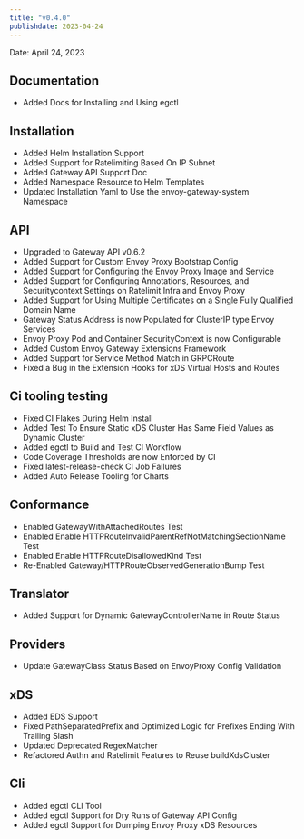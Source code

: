 ```yaml
---
title: "v0.4.0"
publishdate: 2023-04-24
---
```


Date: April 24, 2023

## Documentation
- Added Docs for Installing and Using egctl

## Installation
- Added Helm Installation Support
- Added Support for Ratelimiting Based On IP Subnet
- Added Gateway API Support Doc
- Added Namespace Resource to Helm Templates
- Updated Installation Yaml to Use the envoy-gateway-system Namespace

## API
- Upgraded to Gateway API v0.6.2
- Added Support for Custom Envoy Proxy Bootstrap Config
- Added Support for Configuring the Envoy Proxy Image and Service
- Added Support for Configuring Annotations, Resources, and Securitycontext Settings on Ratelimit Infra and Envoy Proxy
- Added Support for Using Multiple Certificates on a Single Fully Qualified Domain Name
- Gateway Status Address is now Populated for ClusterIP type Envoy Services
- Envoy Proxy Pod and Container SecurityContext is now Configurable
- Added Custom Envoy Gateway Extensions Framework
- Added Support for Service Method Match in GRPCRoute
- Fixed a Bug in the Extension Hooks for xDS Virtual Hosts and Routes

## Ci tooling testing
- Fixed CI Flakes During Helm Install
- Added Test To Ensure Static xDS Cluster Has Same Field Values as Dynamic Cluster
- Added egctl to Build and Test CI Workflow
- Code Coverage Thresholds are now Enforced by CI
- Fixed latest-release-check CI Job Failures
- Added Auto Release Tooling for Charts

## Conformance
- Enabled GatewayWithAttachedRoutes Test
- Enabled Enable HTTPRouteInvalidParentRefNotMatchingSectionName Test
- Enabled Enable HTTPRouteDisallowedKind Test
- Re-Enabled Gateway/HTTPRouteObservedGenerationBump Test

## Translator
- Added Support for Dynamic GatewayControllerName in Route Status

## Providers
- Update GatewayClass Status Based on EnvoyProxy Config Validation

## xDS
- Added EDS Support
- Fixed PathSeparatedPrefix and Optimized Logic for Prefixes Ending With Trailing Slash
- Updated Deprecated RegexMatcher
- Refactored Authn and Ratelimit Features to Reuse buildXdsCluster

## Cli
- Added egctl CLI Tool
- Added egctl Support for Dry Runs of Gateway API Config
- Added egctl Support for Dumping Envoy Proxy xDS Resources

